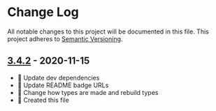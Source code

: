 # Change Log

All notable changes to this project will be documented in this file. This project adheres to [Semantic Versioning](http://semver.org/).

## [3.4.2](https://github.com/uttori/uttori-storage-provider-json-file/compare/v3.4.1...v3.4.2) - 2020-11-15

- 🎁 Update dev dependencies
- 🎁 Update README badge URLs
- 🧰 Change how types are made and rebuild types
- 🧰 Created this file
